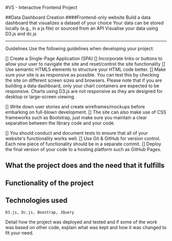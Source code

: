 #VS - Interactive Frontend Project

##Data Dashboard Creation
####Frontend-only website
Build a data dashboard that visualizes a dataset of your choice
Your data can be stored locally (e.g., in a js file) or sourced from an API
Visualise your data using D3.js and dc.js

******
Guidelines
Use the following guidelines when developing your project:

[] Create a Single-Page Application (SPA)
[] Incorporate links or buttons to allow your user to navigate the site and reset/control the site functionality
[] Use semantic HTML5 elements to structure your HTML code better.
[] Make sure your site is as responsive as possible. You can test this by checking the site on different screen sizes and browsers. Please note that if you are building a data dashboard, only your chart containers are expected to be responsive. Charts using D3.js are not responsive as they are designed for desktop or large-screen viewing.

[] Write down user stories and create wireframes/mockups before embarking on full-blown development.
[] The site can also make use of CSS frameworks such as Bootstrap, just make sure you maintain a clear separation between the library code and your code.

[] You should conduct and document tests to ensure that all of your website's functionality works well.
[] Use Git & GitHub for version control. Each new piece of functionality should be in a separate commit.
[] Deploy the final version of your code to a hosting platform such as GitHub Pages.

## What the project does and the need that it fulfills
## Functionality of the project 
## Technologies used 
```
D3.js, Dc.js, Boostrap, JQuery
```
Detail how the project was deployed and tested and if some of the work was based on other code, explain what was kept and how it was changed to fit your need.

